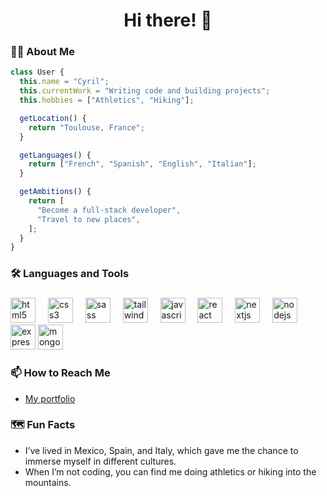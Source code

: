 <h1 align="center">Hi there! 👋</h1>

<h3 align="left">👩‍💻  About Me</h3>

```js
class User {
  this.name = "Cyril";
  this.currentWork = "Writing code and building projects";
  this.hobbies = ["Athletics", "Hiking"];

  getLocation() {
    return "Toulouse, France";
  }

  getLanguages() {
    return ["French", "Spanish", "English", "Italian"];
  }

  getAmbitions() {
    return [
      "Become a full-stack developer",
      "Travel to new places",
    ];
  }
}
```

<h3 align="left">🛠 Languages and Tools</h3>

###

<div align="left">
  <img src="https://cdn.jsdelivr.net/gh/devicons/devicon/icons/html5/html5-original.svg" height="40" alt="html5 logo" />
  <img width="12" />
  <img src="https://cdn.jsdelivr.net/gh/devicons/devicon/icons/css3/css3-original.svg" height="40" alt="css3 logo" />
  <img width="12" />
  <img src="https://cdn.jsdelivr.net/gh/devicons/devicon/icons/sass/sass-original.svg" height="40" alt="sass logo" />
  <img width="12" />
	 <img src="https://www.vectorlogo.zone/logos/tailwindcss/tailwindcss-icon.svg" alt="tailwind logo" width="40" height="40" />
  <img width="12" />
  <img src="https://cdn.jsdelivr.net/gh/devicons/devicon/icons/javascript/javascript-original.svg" height="40" alt="javascript logo" />
  <!--<img width="12" />
   <img src="https://cdn.jsdelivr.net/gh/devicons/devicon/icons/typescript/typescript-original.svg" height="40" alt="typescript logo" /> -->
  <img width="12" />
  <img src="https://cdn.jsdelivr.net/gh/devicons/devicon/icons/react/react-original.svg" height="40" alt="react logo" />
  <img width="12" />
  <img src="https://cdn.jsdelivr.net/gh/devicons/devicon/icons/nextjs/nextjs-original.svg" height="40" alt="nextjs logo" />
  <img width="12" />
  <img src="https://cdn.jsdelivr.net/gh/devicons/devicon/icons/nodejs/nodejs-original.svg" height="40" alt="nodejs logo" />
  <img width="12" />
	<img src="https://cdn.jsdelivr.net/gh/devicons/devicon/icons/express/express-original.svg" height="40" alt="express logo" />
  <img src="https://cdn.jsdelivr.net/gh/devicons/devicon/icons/mongodb/mongodb-original.svg" height="40" alt="mongodb logo" />
</div>

###

<h3>📫 How to Reach Me</h3>
<ul>
<li><a href="https://portfolio-cyrileblanc.netlify.app/" target="_blank">My portfolio</a></li>
</ul>

<h3>🗺️ Fun Facts</h3>
<ul>
<li>I’ve lived in Mexico, Spain, and Italy, which gave me the chance to immerse myself in different cultures.</li>
<li>When I’m not coding, you can find me doing athletics or hiking into the mountains.</li>
</ul>
